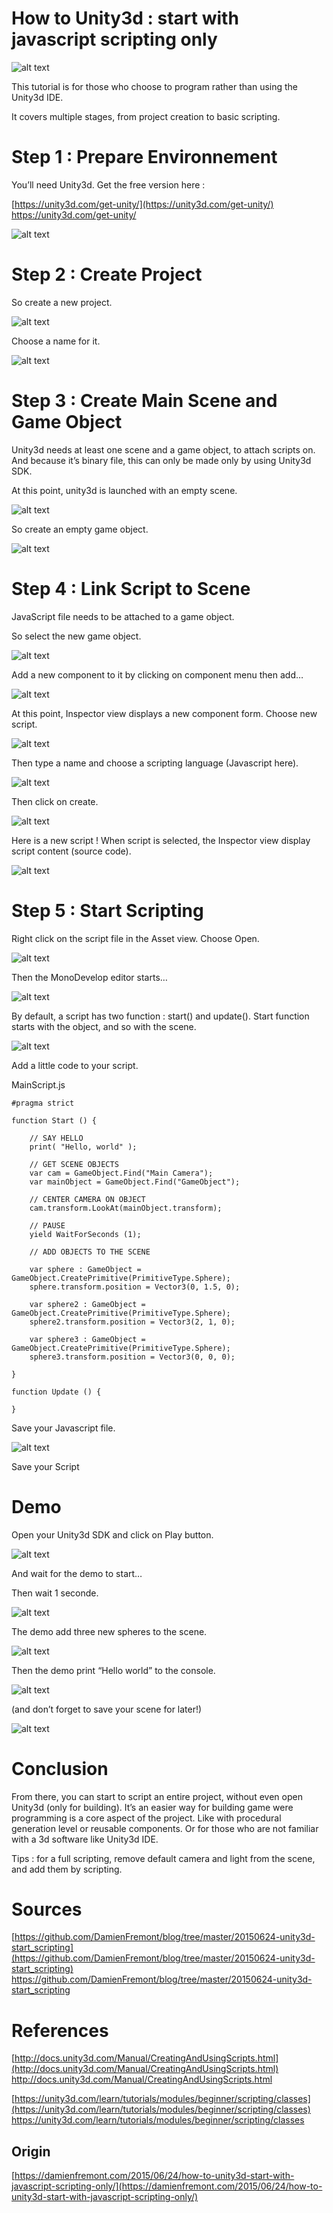 How to Unity3d : start with javascript scripting only
======
 
![alt text](screenshots/160523003222084.png)
 
This tutorial is for those who choose to program rather than using the Unity3d IDE.
 
It covers multiple stages, from project creation to basic scripting.
 

 
# Step 1 : Prepare Environnement
 
You’ll need Unity3d. Get the free version here :
 
[https://unity3d.com/get-unity/](https://unity3d.com/get-unity/)
https://unity3d.com/get-unity/
 
![alt text](screenshots/160523003222126.jpg)
 

 
# Step 2 : Create Project
 
So create a new project.
 
![alt text](screenshots/160523003222402.jpg)
 

 
Choose a name for it.
 
![alt text](screenshots/160523003222637.jpg)
 

 
# Step 3 : Create Main Scene and Game Object
 
Unity3d needs at least one scene and a game object, to attach scripts on. And because it’s binary file, this can only be made only by using Unity3d SDK.
 
At this point, unity3d is launched with an empty scene.
 
![alt text](screenshots/160523003222899.jpg)
 

 
So create an empty game object.
 
![alt text](screenshots/160523003223208.jpg)
 

 
# Step 4 : Link Script to Scene
 
JavaScript file needs to be attached to a game object.
 
So select the new game object.
 
![alt text](screenshots/160523003223476.jpg)
 

 
Add a new component to it by clicking on component menu then add…
 
![alt text](screenshots/160523003223730.jpg)
 

 
At this point, Inspector view displays a new component form. Choose new script.
 
![alt text](screenshots/160523003224092.jpg)
 

 
Then type a name and choose a scripting language (Javascript here).
 
![alt text](screenshots/160523003224372.jpg)
 

 
Then click on create.
 
![alt text](screenshots/160523003224620.jpg)
 

 
Here is a new script ! When script is selected, the Inspector view display script content (source code).
 
![alt text](screenshots/160523003224858.jpg)
 

 
# Step 5 : Start Scripting
 
Right click on the script file in the Asset view. Choose Open.
 
![alt text](screenshots/160523003225214.jpg)
 

 
Then the MonoDevelop editor starts…
 
![alt text](screenshots/160523003225510.jpg)
 

 
By default, a script has two function : start() and update(). Start function starts with the object, and so with the scene.
 
![alt text](screenshots/160523003225724.jpg)
 

 
Add a little code to your script.
 
MainScript.js
 
```
#pragma strict
 
function Start () {
 
    // SAY HELLO
    print( "Hello, world" );
 
    // GET SCENE OBJECTS
    var cam = GameObject.Find("Main Camera");
    var mainObject = GameObject.Find("GameObject");
 
    // CENTER CAMERA ON OBJECT
    cam.transform.LookAt(mainObject.transform);
 
    // PAUSE
    yield WaitForSeconds (1);
 
    // ADD OBJECTS TO THE SCENE
 
    var sphere : GameObject = GameObject.CreatePrimitive(PrimitiveType.Sphere);
    sphere.transform.position = Vector3(0, 1.5, 0);
 
    var sphere2 : GameObject = GameObject.CreatePrimitive(PrimitiveType.Sphere);
    sphere2.transform.position = Vector3(2, 1, 0);
 
    var sphere3 : GameObject = GameObject.CreatePrimitive(PrimitiveType.Sphere);
    sphere3.transform.position = Vector3(0, 0, 0);
 
}
 
function Update () {
 
}
```
 
Save your Javascript file.
 
![alt text](screenshots/160523003225976.jpg)
 

 
Save your Script
 
# Demo
 
Open your Unity3d SDK and click on Play button.
 
![alt text](screenshots/160523003226210.jpg)
 

 
And wait for the demo to start…
 
Then wait 1 seconde.
 
![alt text](screenshots/160523003226497.jpg)
 

 
The demo add three new spheres to the scene.
 
![alt text](screenshots/160523003226755.jpg)
 

 
Then the demo print “Hello world” to the console.
 
![alt text](screenshots/160523003227007.jpg)
 

 
(and don’t forget to save your scene for later!)
 
![alt text](screenshots/160523003227261.jpg)
 

 
# Conclusion
 
From there, you can start to script an entire project, without even open Unity3d (only for building). It’s an easier way for building game were programming is a core aspect of the project. Like with procedural generation level or reusable components. Or for those who are not familiar with a 3d software like Unity3d IDE.
 
Tips : for a full scripting, remove default camera and light from the scene, and add them by scripting.
 
# Sources
 
[https://github.com/DamienFremont/blog/tree/master/20150624-unity3d-start_scripting](https://github.com/DamienFremont/blog/tree/master/20150624-unity3d-start_scripting)
https://github.com/DamienFremont/blog/tree/master/20150624-unity3d-start_scripting
 
# References
 
[http://docs.unity3d.com/Manual/CreatingAndUsingScripts.html](http://docs.unity3d.com/Manual/CreatingAndUsingScripts.html)
http://docs.unity3d.com/Manual/CreatingAndUsingScripts.html
 
[https://unity3d.com/learn/tutorials/modules/beginner/scripting/classes](https://unity3d.com/learn/tutorials/modules/beginner/scripting/classes)
https://unity3d.com/learn/tutorials/modules/beginner/scripting/classes
 
 
## Origin
[https://damienfremont.com/2015/06/24/how-to-unity3d-start-with-javascript-scripting-only/](https://damienfremont.com/2015/06/24/how-to-unity3d-start-with-javascript-scripting-only/)
 
